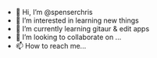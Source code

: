 - 👋 Hi, I’m @spenserchris
- 👀 I’m interested in learning new things
- 🌱 I’m currently learning gitaur & edit apps
- 💞️ I’m looking to collaborate on ...
- 📫 How to reach me...

<!---
spenserchris/spenserchris is a ✨ special ✨ repository because its `README.md` (this file) appears on your GitHub profile.
You can click the Preview link to take a look at your changes.
--->
